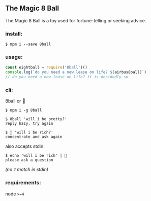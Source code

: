 ## The Magic 8 Ball

The Magic 8 Ball is a toy used for fortune-telling or seeking advice.

### install:
```
$ npm i --save 8ball
```

### usage:

```js
const eightball = require('8ball')()
console.log(`do you need a new lease on life? ${airbus8ball}`)
// do you need a new lease on life? it is decidedly so
```

### cli:
8ball or 🎱
```
$ npm i -g 8ball
```
```
$ 8ball 'will i be pretty?'
reply hazy, try again
```
```
$ 🎱 'will i be rich?'
concentrate and ask again
```
also accepts stdin:
```shell
$ echo 'will i be rich' | 🎱
please ask a question
```
_(no `?` match in stdin)_

### requirements:

node `>=4`
